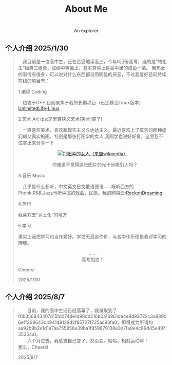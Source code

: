 # <p align='center' id='aboutme'>About Me</p>
<p align='center'><img content="/logo.png" /></p>
<p class='ps' align='center'>An explorer</p>

## 个人介绍 2025/1/30
><p style='text-indent:1em;'>我目前是一位高中生，正在苦逼地读高三，今年6月份高考，选的是“物化生”经典三组合，成绩中等偏上，基本算得上是高中里的咸鱼一条。
>我热爱的事情有很多，可以说对什么东西都没用明显的厌恶，不过我爱好目前持续在线的项目有：</p>
>1.编程 Coding <br>
><p style='text-indent:1em;'>热衷于C++,目前聚焦于我的长期项目（已迁移至Linux版本）<a href='https://github.com/aaaa0ggMC/UnlimitedLife-Linux' target='_blank'>UnlimitedLife-Linux</a></p>
>2.艺术 Art <span class='ps'>(ps:这里算狭义艺术[美术]算了)</span><br>
><p style='text-indent:1em;'>一直喜欢美术，喜欢<span class='hl' title='超现实主义的作品看似“无意义”，但是既然能吸引你去看，去疑惑，那么它就有意义'>超现实主义</span>与<span class='hl' title='我觉得达达主义有种自由不羁的感觉'>达达主义</span>。最近喜欢上了莫奈的那种虚幻却又真实的画。特别是那张<span class='hl'>打阳伞的女人</span>,我同学也说好好看，这里忍不住拿出来分享一下</p>
> <p align='center'><a target='_blank' href='https://zh.wikipedia.org/zh-cn/%E6%89%93%E9%98%B3%E4%BC%9E%E7%9A%84%E5%A5%B3%E4%BA%BA'><img title='打阳伞的女人（来自wikipedia）' content='/art/monet_unbre_woman.jpg'></img></a></p>
><p class='ps' style='text-indent:1em;' align='center' >你难道不觉得这张图片的光十分吸引人吗？</p>
>3.音乐 Music <br>
><p style='text-indent:1em;'>几乎是什么都听，中文英文日文俄语德语......既听西方的Phonk,R&B,Jazz也听中国的戏曲，民歌。我的网易云:<a target='_blank' href='https://music.163.com/#/user/home?id=3245370284'>RockonDreaming</a></p>
>4.旅行<br>
><p class='ins'>我喜欢去<span class='hl' title='就是没那么被大城市的风给粉饰的地方'>“乡土化”</span>的地方</p>
>5.学习<br>
><p class='ins'>事实上我把学习也当作爱好。学海无涯苦作舟，与苦中作乐便是我对学习的理解。</p>
><p align='center' >......<br>高考加油！</p>
>Cheers!
><p class='leave'>2025/1/30</p>

## 个人介绍 2025/8/7
>&emsp;&emsp;目前，我的高中生活已经落幕了，我录取到了<ec>f0b356943407d15fd074de1d98dd216b0a16961de4e8d93772c3a93906e1f268643c4941d9128d2f85707f725ac93fa0</ec>，即将成为所谓的<ec>aa92b9b2e1d1e7aa755856e39ba1f959870138e3d7fa9e4c89d45e49735354a1</ec>。<br/>
>&emsp;&emsp;六个月过去，我感觉自己变了，又没变。哈哈，相对运动嘛！<br/>
>那么，Cheers!
><p class='leave'>2025/8/7</p>

